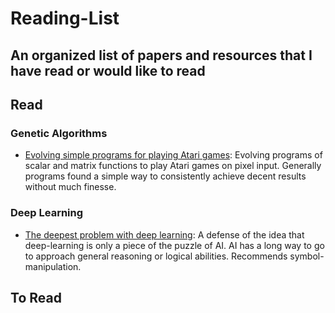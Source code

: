 # Reading-List
An organized list of papers and resources that I have read or would like to read
--------------------------------------------------------------------------------

## Read

### Genetic Algorithms
* [Evolving simple programs for playing Atari games](https://arxiv.org/abs/1806.05695):
    Evolving programs of scalar and matrix functions to play Atari games on pixel input. Generally programs found a simple way to consistently achieve decent results without much finesse. 

### Deep Learning
* [The deepest problem with deep learning](https://medium.com/@GaryMarcus/the-deepest-problem-with-deep-learning-91c5991f5695): A defense of the idea that deep-learning is only a piece of the puzzle of AI. AI has a long way to go to approach general reasoning or logical abilities. Recommends symbol-manipulation.
    




## To Read